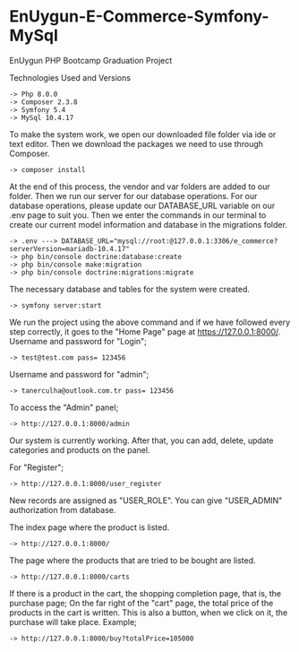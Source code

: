 # EnUygun-E-Commerce-Symfony-MySql
EnUygun PHP Bootcamp Graduation Project


Technologies Used and Versions


    -> Php 8.0.0
    -> Composer 2.3.8
    -> Symfony 5.4
    -> MySql 10.4.17 
    

To make the system work, we open our downloaded file folder via ide or text editor. Then we download the packages we need to use through Composer.

    -> composer install
     
At the end of this process, the vendor and var folders are added to our folder. Then we run our server for our database operations. For our database operations, please update our DATABASE_URL variable on our .env page to suit you. Then we enter the commands in our terminal to create our current model information and database in the migrations folder.

    -> .env ---> DATABASE_URL="mysql://root:@127.0.0.1:3306/e_commerce?serverVersion=mariadb-10.4.17"
    -> php bin/console doctrine:database:create
    -> php bin/console make:migration
    -> php bin/console doctrine:migrations:migrate
    
The necessary database and tables for the system were created.

    -> symfony server:start 

We run the project using the above command and if we have followed every step correctly, it goes to the "Home Page" page at https://127.0.0.1:8000/. 
Username and password for "Login";
  
    -> test@test.com pass= 123456 

Username and password for "admin";

    -> tanerculha@outlook.com.tr pass= 123456 

To access the "Admin" panel;

    -> http://127.0.0.1:8000/admin

Our system is currently working. After that, you can add, delete, update categories and products on the panel. 

For "Register";

    -> http://127.0.0.1:8000/user_register
   
New records are assigned as "USER_ROLE". You can give "USER_ADMIN" authorization from database.

The index page where the product is listed.

    -> http://127.0.0.1:8000/

The page where the products that are tried to be bought are listed.

    -> http://127.0.0.1:8000/carts

If there is a product in the cart, the shopping completion page, that is, the purchase page;
On the far right of the "cart" page, the total price of the products in the cart is written. This is also a button, when we click on it, the purchase will take place.
Example;

    -> http://127.0.0.1:8000/buy?totalPrice=105000


   

